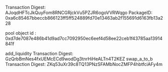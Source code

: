 Transaction Digest: AJoqdHFTcJkQuyFom8RNCGRjckVu5PZJR6ogoVVRWqgo
PackageID: 0xa6c85467bbeccb866123ff5ff524889fd70e13463ab2f155691d6163fb13a228 

pool object id : 0xd7de7087e486b41d9ad7cc7092950ec6eef4d58ee22ceb1f43785aa13914841f


add_liquidity Transaction Digest: GzQrbBmNes4fxUEMcECd9wodDg3tnrHiHeALTn4T2KEZ
swap_a_to_b Transaction Digest: ZKq53uXr39c8TQ13PNzSFAMbNocZMFP4hbtfciAFy4m